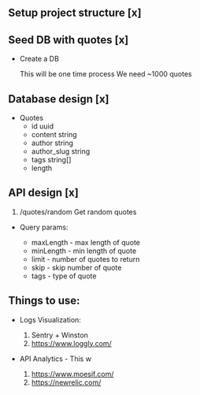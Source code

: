 ## Setup project structure [x]

## Seed DB with quotes [x]

- Create a DB

  This will be one time process
  We need ~1000 quotes

## Database design [x]

- Quotes
  - id uuid
  - content string
  - author string
  - author_slug string
  - tags string[]
  - length

## API design [x]

1. /quotes/random
   Get random quotes

- Query params:

  - maxLength - max length of quote
  - minLength - min length of quote
  - limit - number of quotes to return
  - skip - skip number of quote
  - tags - type of quote

## Things to use:

- Logs Visualization:

  1. Sentry + Winston
  2. https://www.loggly.com/

- API Analytics - This w
  1. https://www.moesif.com/
  2. https://newrelic.com/
